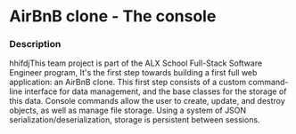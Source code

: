 # AirBnB clone - The console
### Description
hhifdjThis team project is part of the ALX School Full-Stack Software Engineer program, It's the first step towards building a first full web application: an AirBnB clone. This first step consists of a custom command-line interface for data management, and the base classes for the storage of this data. Console commands allow the user to create, update, and destroy objects, as well as manage file storage. Using a system of JSON serialization/deserialization, storage is persistent between sessions.
